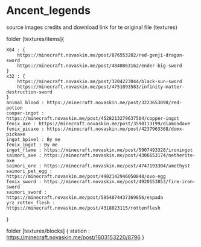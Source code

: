 # Ancent_legends

source images credits and download link for te original file (textures)

folder [textures/items]{

    X64 : {
        https://minecraft.novaskin.me/post/876553202/red-genji-dragon-sword
        https://minecraft.novaskin.me/post/4840863162/ender-big-sword
    }
    x32 : {
        https://minecraft.novaskin.me/post/3204223044/black-sun-sword
        https://minecraft.novaskin.me/post/4751093583/infinity-matter-destruction-sword
    }
    animal blood : https://minecraft.novaskin.me/post/3223653098/red-potion
    cooper-ingot : https://minecraft.novaskin.me/post/4528213279637504/copper-ingot
    fenix_axe : https://minecraft.novaskin.me/post/3590113199/diamondaxe
    fenix_picaxe : https://minecraft.novaskin.me/post/4237963368/domx-pickaxe
    ingot_bpixel : By me 
    fenix_ingot : By me
    ingot_flame : https://minecraft.novaskin.me/post/5907493328/ironingot
    saimori_axe : https://minecraft.novaskin.me/post/4306653174/netherite-axe
    saimori_ore : https://minecraft.novaskin.me/post/4747193304/amethyst
    saimori_pet_egg : https://minecraft.novaskin.me/post/4902142946050048/ovo-egg
    fenix_sword : https://minecraft.novaskin.me/post/4920153853/fire-iron-sword
    saimori_sword : https://minecraft.novaskin.me/post/5854074437369856/espada
    yrz_rotten_flesh : https://minecraft.novaskin.me/post/4318023115/rottenflesh
}

folder [textures/blocks] {
 station : https://minecraft.novaskin.me/post/1603153220/8796 
}